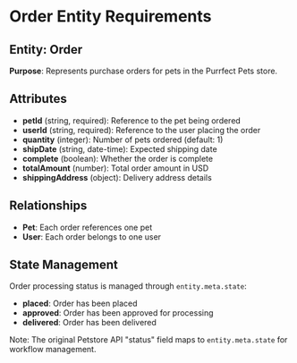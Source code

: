 # Order Entity Requirements

## Entity: Order

**Purpose**: Represents purchase orders for pets in the Purrfect Pets store.

## Attributes

- **petId** (string, required): Reference to the pet being ordered
- **userId** (string, required): Reference to the user placing the order
- **quantity** (integer): Number of pets ordered (default: 1)
- **shipDate** (string, date-time): Expected shipping date
- **complete** (boolean): Whether the order is complete
- **totalAmount** (number): Total order amount in USD
- **shippingAddress** (object): Delivery address details

## Relationships

- **Pet**: Each order references one pet
- **User**: Each order belongs to one user

## State Management

Order processing status is managed through `entity.meta.state`:
- **placed**: Order has been placed
- **approved**: Order has been approved for processing
- **delivered**: Order has been delivered

Note: The original Petstore API "status" field maps to `entity.meta.state` for workflow management.
